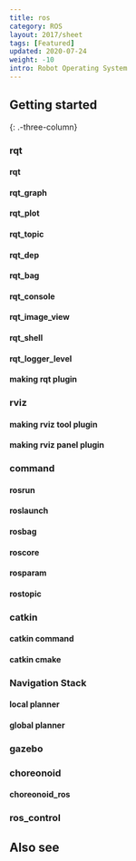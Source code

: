 ```yaml
---
title: ros
category: ROS
layout: 2017/sheet
tags: [Featured]
updated: 2020-07-24
weight: -10
intro: Robot Operating System
---
```


Getting started
---------------
{: .-three-column}

### rqt
#### rqt
#### rqt_graph
#### rqt_plot
#### rqt_topic
#### rqt_dep
#### rqt_bag
#### rqt_console
#### rqt_image_view
#### rqt_shell
#### rqt_logger_level
#### making rqt plugin

### rviz
#### making rviz tool plugin
#### making rviz panel plugin


### command
#### rosrun
#### roslaunch
#### rosbag
#### roscore
#### rosparam
#### rostopic

### catkin
#### catkin command

<!-- | Shortcut     | Description               |
| ---          | ---                       |
| `b` _/_ `w`  | Previous/next word        |
| `ge` _/_ `e` | Previous/next end of word |
{: .-shortcuts} -->

#### catkin cmake

<!-- | Shortcut     | Description                        |
| ---          | ---                                |
| `0` _(zero)_ | Start of line                      |
| `^`          | Start of line _(after whitespace)_ |
| `$`          | End of line                        |
{: .-shortcuts} -->
### Navigation Stack

#### local planner

<!-- | `fc`  | Go forward to character `c`  |
| `Fc`  | Go backward to character `c` |
{: .-shortcuts} -->

#### global planner
### gazebo

### choreonoid
#### choreonoid_ros

### ros_control

Also see
--------

<!-- - [Vim cheatsheet](https://vim.rtorr.com/) _(vim.rotrr.com)_
- [Vim documentation](http://vimdoc.sourceforge.net/htmldoc/) _(vimdoc.sourceforge.net)_
- [Interactive Vim tutorial](http://openvim.com/) _(openvim.com)_ -->
